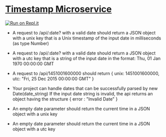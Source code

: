 
# [Timestamp Microservice](https://www.freecodecamp.org/learn/apis-and-microservices/apis-and-microservices-projects/timestamp-microservice)

[![Run on Repl.it](https://repl.it/badge/github/wy-chan/boilerplate-project-timestamp)](https://repl.it/github/wy-chan/boilerplate-project-timestamp)

- A request to /api/:date? with a valid date should return a JSON object with a unix key that is a Unix timestamp of the input date in milliseconds (as type Number)
  
- A request to /api/:date? with a valid date should return a JSON object with a utc key that is a string of the input date in the format: Thu, 01 Jan 1970 00:00:00 GMT
  
- A request to /api/1451001600000 should return { unix: 1451001600000, utc: "Fri, 25 Dec 2015 00:00:00 GMT" }
  
- Your project can handle dates that can be successfully parsed by new Date(date_string)
If the input date string is invalid, the api returns an object having the structure { error : "Invalid Date" }

- An empty date parameter should return the current time in a JSON object with a unix key
  
- An empty date parameter should return the current time in a JSON object with a utc key